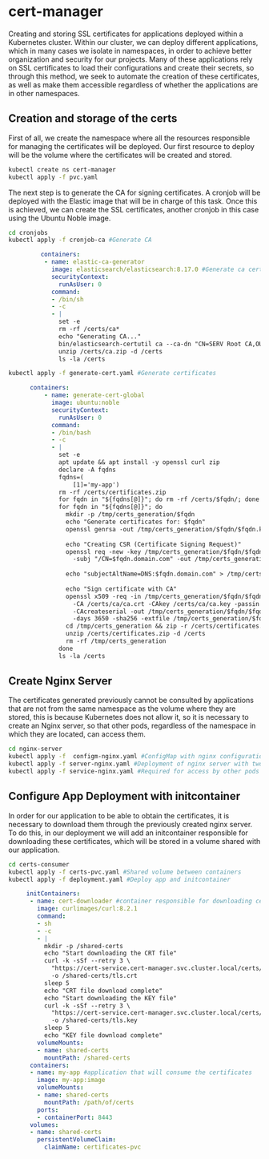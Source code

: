 # cert-manager
Creating and storing SSL certificates for applications deployed within a Kubernetes cluster. Within our cluster, we can deploy different applications, which in many cases we isolate in namespaces, in order to achieve better organization and security for our projects. Many of these applications rely on SSL certificates to load their configurations and create their secrets, so through this method, we seek to automate the creation of these certificates, as well as make them accessible regardless of whether the applications are in other namespaces.

##  Creation and storage of the certs
First of all, we create the namespace where all the resources responsible for managing the certificates will be deployed. Our first resource to deploy will be the volume where the certificates will be created and stored.

```sh
kubectl create ns cert-manager
kubectl apply -f pvc.yaml
```

The next step is to generate the CA for signing certificates. A cronjob will be deployed with the Elastic image that will be in charge of this task. Once this is achieved, we can create the SSL certificates, another cronjob in this case using the Ubuntu Noble image.

```sh
cd cronjobs
kubectl apply -f cronjob-ca #Generate CA
```
```yaml
         containers:
          - name: elastic-ca-generator
            image: elasticsearch/elasticsearch:8.17.0 #Generate ca certs using elastic image
            securityContext:
              runAsUser: 0
            command:
            - /bin/sh
            - -c
            - |
              set -e
              rm -rf /certs/ca*
              echo "Generating CA..."
              bin/elasticsearch-certutil ca --ca-dn "CN=SERV Root CA,OU=TET,O=COMP,L=Havana,ST=Havana,C=CU" --days 3650 --pem -out /certs/ca.zip --pass "Password" 
              unzip /certs/ca.zip -d /certs
              ls -la /certs
```

```sh
kubectl apply -f generate-cert.yaml #Generate certificates
```
```yaml
      containers:
          - name: generate-cert-global 
            image: ubuntu:noble 
            securityContext:
              runAsUser: 0
            command:
            - /bin/bash
            - -c
            - |
              set -e
              apt update && apt install -y openssl curl zip
              declare -A fqdns
              fqdns=(
                  [1]='my-app')
              rm -rf /certs/certificates.zip
              for fqdn in "${fqdns[@]}"; do rm -rf /certs/$fqdn/; done
              for fqdn in "${fqdns[@]}"; do
                mkdir -p /tmp/certs_generation/$fqdn
                echo "Generate certificates for: $fqdn"
                openssl genrsa -out /tmp/certs_generation/$fqdn/$fqdn.key 2048
                
                echo "Creating CSR (Certificate Signing Request)"
                openssl req -new -key /tmp/certs_generation/$fqdn/$fqdn.key \
                  -subj "/CN=$fqdn.domain.com" -out /tmp/certs_generation/$fqdn/$fqdn.csr
                    
                echo "subjectAltName=DNS:$fqdn.domain.com" > /tmp/certs_generation/$fqdn/$fqdn.ext
                    
                echo "Sign certificate with CA"
                openssl x509 -req -in /tmp/certs_generation/$fqdn/$fqdn.csr \
                  -CA /certs/ca/ca.crt -CAkey /certs/ca/ca.key -passin pass:Password \
                  -CAcreateserial -out /tmp/certs_generation/$fqdn/$fqdn.crt \
                  -days 3650 -sha256 -extfile /tmp/certs_generation/$fqdn/$fqdn.ext
                cd /tmp/certs_generation && zip -r /certs/certificates.zip $fqdn
                unzip /certs/certificates.zip -d /certs
                rm -rf /tmp/certs_generation
              done
              ls -la /certs
```
## Create Nginx Server
The certificates generated previously cannot be consulted by applications that are not from the same namespace as the volume where they are stored, this is because Kubernetes does not allow it, so it is necessary to create an Nginx server, so that other pods, regardless of the namespace in which they are located, can access them.

```sh
cd nginx-server
kubectl apply -f  configm-nginx.yaml #ConfigMap with nginx configuration(https configured
kubectl apply -f server-nginx.yaml #Deployment of nginx server with two replicas and https
kubectl apply -f service-nginx.yaml #Required for access by other pods within the cluster
```

## Configure App Deployment with initcontainer
In order for our application to be able to obtain the certificates, it is necessary to download them through the previously created nginx server. To do this, in our deployment we will add an initcontainer responsible for downloading these certificates, which will be stored in a volume shared with our application.

```sh
cd certs-consumer
kubectl apply -f certs-pvc.yaml #Shared volume between containers
kubectl apply -f deployment.yaml #Deploy app and initcontainer
```
```yaml
     initContainers: 
      - name: cert-downloader #container responsible for downloading certificates from the server
        image: curlimages/curl:8.2.1 
        command:
        - sh
        - -c
        - |
          mkdir -p /shared-certs
          echo "Start downloading the CRT file" 
          curl -k -sSf --retry 3 \
            "https://cert-service.cert-manager.svc.cluster.local/certs/my-app/my-app.crt" \
            -o /shared-certs/tls.crt
          sleep 5
          echo "CRT file download complete"
          echo "Start downloading the KEY file"
          curl -k -sSf --retry 3 \
            "https://cert-service.cert-manager.svc.cluster.local/certs/my-app/my-app.key" \
            -o /shared-certs/tls.key
          sleep 5
          echo "KEY file download complete"
        volumeMounts:
        - name: shared-certs
          mountPath: /shared-certs
      containers:
      - name: my-app #application that will consume the certificates
        image: my-app:image
        volumeMounts:
        - name: shared-certs
          mountPath: /path/of/certs
        ports:
        - containerPort: 8443
      volumes:
      - name: shared-certs
        persistentVolumeClaim:
          claimName: certificates-pvc
```



